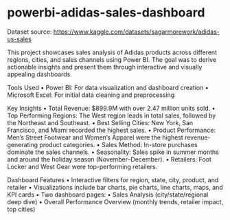 # powerbi-adidas-sales-dashboard

Dataset source: https://www.kaggle.com/datasets/sagarmorework/adidas-us-sales

This project showcases sales analysis of Adidas products across different regions, cities, and sales channels using Power BI. The goal was to derive actionable insights and present them through interactive and visually appealing dashboards.

Tools Used
	•	Power BI: For data visualization and dashboard creation
	•	Microsoft Excel: For initial data cleaning and preprocessing

Key Insights
	•	Total Revenue: $899.9M with over 2.47 million units sold.
	•	Top Performing Regions: The West region leads in total sales, followed by the Northeast and Southeast.
	•	Best Selling Cities: New York, San Francisco, and Miami recorded the highest sales.
	•	Product Performance: Men’s Street Footwear and Women’s Apparel were the highest revenue-generating product categories.
	•	Sales Method: In-store purchases dominate the sales channels.
	•	Seasonality: Sales spike in summer months and around the holiday season (November–December).
	•	Retailers: Foot Locker and West Gear were top-performing retailers.

 

Dashboard Features
	•	Interactive filters for region, state, city, product, and retailer
	•	Visualizations include bar charts, pie charts, line charts, maps, and KPI cards
	•	Two dashboard pages:
	•	Sales Analysis (city/state/regional deep dive)
	•	Overall Performance Overview (monthly trends, retailer impact, top cities)

 
